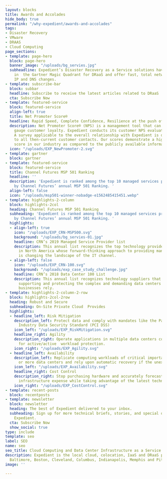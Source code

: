 ```yaml
---
layout: blocks
title: Awards and Accolades
hide_body: true
permalink: "/why-expedient/awards-and-accolades"
tags:
- Disaster Recovery
- VMware
- DRAAS
- Cloud Computing
page_sections:
- template: page-hero
  block: page-hero
  banner_image: "/uploads/bg_servies.jpg"
  subheadline: Expedient’s Disaster Recovery as a Service solutions have been recognized
    in  the Gartner Magic Quadrant for DRaaS and offer fast, total network failover  without
    IP and DNS changes.
- template: subscribe-bar
  block: subbar
  headline: Subscribe to receive the latest articles related to DRaaS
  cta: Subscribe Now
- template: featured-service
  block: featured-service
  align-left: true
  title: Net Promoter Score®
  headline: Rapid Speed, Complete Confidence, Resilience at the push of a button
  description: Net Promoter Score® (NPS) is a management tool that can be used to
    gauge customer loyalty. Expedient conducts its customer NPS evaluation annually.
    A survey applicable to the overall relationship with Expedient is distributed
    to all then-current customer contacts. Our scores demonstrate a higher-than-average
    score in our industry as compared to the publicly available information.
  icon: "/uploads/EXP_NewPromoter-2.svg"
- template: gartner
  block: gartner
- template: featured-service
  block: featured-service
  title: Channel Futures MSP 501 Ranking
  headline: ''
  description: 'Expedient is ranked among the top 10 managed services providers worldwide
    by Channel Futures’ annual MSP 501 Ranking. '
  align-left: false
  icon: "/uploads/msp501-winner-nobadge-e1562485415451.webp"
- template: highlights-2-column
  block: highlights-2col
  heading: Channel Futures MSP 501 Ranking
  subheading: 'Expedient is ranked among the top 10 managed services providers worldwide
    by Channel Futures’ annual MSP 501 Ranking. '
  highlights:
  - align-left: true
    icon: "/uploads/EXP_CRN-MSP500.svg"
    background: "/uploads/bg_servies-01.jpg"
    headline: CRN’s 2019 Managed Service Provider list
    description: This annual list recognizes the top technology providers and consultants
      in North America whose forward-thinking approach to providing managed services
      is changing the landscape of the IT channel.
  - align-left: false
    icon: "/uploads/EXP_CRN-100.svg"
    background: "/uploads/exp_case_study_challenge.jpg"
    headline: CRN’s 2018 Data Center 100 List
    description: This annual list recognizes technology suppliers that excel at powering,
      supporting and protecting the complex and demanding data centers on which today’s
      businesses rely.
- template: highlights-2-column-2-row
  block: highlights-2col-2row
  heading: Robust and Secure
  subheading: On-Site Private Cloud  Provides
  highlights:
  - headline_left: Risk Mitigation
    description_left: Protect data and comply with mandates like the Payment Card
      Industry Data Security Standard (PCI DSS)
    icon_left: "/uploads/EXP_RiskMitigation.svg"
    headline_right: Agility
    description_right: Operate applications in multiple data centers concurrently
      for active/active  workload protection.
    icon_right: "/uploads/EXP_Agility.svg"
  - headline_left: Availability
    description_left: Replicate computing workloads of critical importance in two
      or more data centers and rely upon automatic recovery if the unexpected happens.
    icon_left: "/uploads/EXP_Availability.svg"
    headline_right: Cost Control
    description_right: Stop purchasing hardware and accurately forecast monthly operational
      infrastructure expense while taking advantage of the latest technology.
    icon_right: "/uploads/EXP_CostControl.svg"
- template: recent-posts
  block: recentposts
- template: newsletter
  block: newsletter
  heading: The best of Expedient delivered to your inbox.
  subheading: Sign up for more technical briefs, stories, and special offers from
    Expedient.
  cta: Subscribe Now
  show_social: true
type: include
template: seo
label: SEO
name: seo
seo_title: Cloud Computing and Data Center Infrastructure as a Service
description: Expedient is the local cloud, colocation, IaaS and DRaaS provider in
  Baltimore, Boston, Cleveland, Columbus, Indianapolis, Memphis and Pittsburgh.
image: ''

---
```

